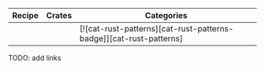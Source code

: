 | Recipe | Crates | Categories |
|--------|--------|------------|
|  |  | [![cat-rust-patterns][cat-rust-patterns-badge]][cat-rust-patterns] |
<div class="hidden">
TODO: add links
</div>
